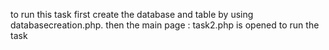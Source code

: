 to run this task
   first create the database and table by using databasecreation.php.
   then the main page : task2.php is opened to run the task
